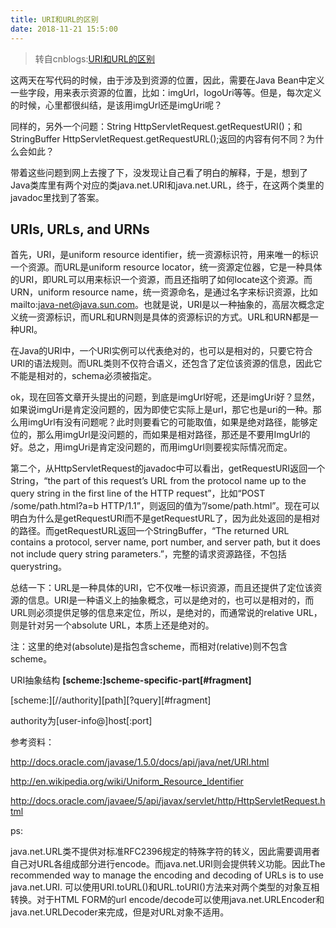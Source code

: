 ```yaml
---
title: URI和URL的区别
date: 2018-11-21 15:5:00
---
```

> 转自cnblogs:[URI和URL的区别](http://www.cnblogs.com/gaojing/archive/2012/02/04/2413626.html)

这两天在写代码的时候，由于涉及到资源的位置，因此，需要在Java Bean中定义一些字段，用来表示资源的位置，比如：imgUrl，logoUri等等。但是，每次定义的时候，心里都很纠结，是该用imgUrl还是imgUri呢？

同样的，另外一个问题：String HttpServletRequest.getRequestURI()；和StringBuffer HttpServletRequest.getRequestURL();返回的内容有何不同？为什么会如此？

带着这些问题到网上去搜了下，没发现让自己看了明白的解释，于是，想到了Java类库里有两个对应的类java.net.URI和java.net.URL，终于，在这两个类里的javadoc里找到了答案。

URIs, URLs, and URNs
--------------------

首先，URI，是uniform resource identifier，统一资源标识符，用来唯一的标识一个资源。而URL是uniform resource locator，统一资源定位器，它是一种具体的URI，即URL可以用来标识一个资源，而且还指明了如何locate这个资源。而URN，uniform resource name，统一资源命名，是通过名字来标识资源，比如mailto:java-net@java.sun.com。也就是说，URI是以一种抽象的，高层次概念定义统一资源标识，而URL和URN则是具体的资源标识的方式。URL和URN都是一种URI。

在Java的URI中，一个URI实例可以代表绝对的，也可以是相对的，只要它符合URI的语法规则。而URL类则不仅符合语义，还包含了定位该资源的信息，因此它不能是相对的，schema必须被指定。

ok，现在回答文章开头提出的问题，到底是imgUrl好呢，还是imgUri好？显然，如果说imgUri是肯定没问题的，因为即使它实际上是url，那它也是uri的一种。那么用imgUrl有没有问题呢？此时则要看它的可能取值，如果是绝对路径，能够定位的，那么用imgUrl是没问题的，而如果是相对路径，那还是不要用ImgUrl的好。总之，用imgUri是肯定没问题的，而用imgUrl则要视实际情况而定。

第二个，从HttpServletRequest的javadoc中可以看出，getRequestURI返回一个String，“the part of this request’s URL from the protocol name up to the query string in the first line of the HTTP request”，比如“POST /some/path.html?a=b HTTP/1.1”，则返回的值为”/some/path.html”。现在可以明白为什么是getRequestURI而不是getRequestURL了，因为此处返回的是相对的路径。而getRequestURL返回一个StringBuffer，“The returned URL contains a protocol, server name, port number, and server path, but it does not include query string parameters.”，完整的请求资源路径，不包括querystring。

总结一下：URL是一种具体的URI，它不仅唯一标识资源，而且还提供了定位该资源的信息。URI是一种语义上的抽象概念，可以是绝对的，也可以是相对的，而URL则必须提供足够的信息来定位，所以，是绝对的，而通常说的relative URL，则是针对另一个absolute URL，本质上还是绝对的。

注：这里的绝对(absolute)是指包含scheme，而相对(relative)则不包含scheme。

URI抽象结构     **[scheme:]scheme-specific-part[#fragment]**

[scheme:][//authority][path][?query][#fragment]

authority为[user-info@]host[:port]

参考资料：

http://docs.oracle.com/javase/1.5.0/docs/api/java/net/URI.html

http://en.wikipedia.org/wiki/Uniform_Resource_Identifier

http://docs.oracle.com/javaee/5/api/javax/servlet/http/HttpServletRequest.html

ps:

java.net.URL类不提供对标准RFC2396规定的特殊字符的转义，因此需要调用者自己对URL各组成部分进行encode。而java.net.URI则会提供转义功能。因此The recommended way  to manage the encoding and decoding of URLs is to use  java.net.URI. 可以使用URI.toURL()和URL.toURI()方法来对两个类型的对象互相转换。对于HTML FORM的url encode/decode可以使用java.net.URLEncoder和java.net.URLDecoder来完成，但是对URL对象不适用。

